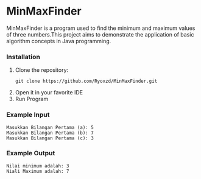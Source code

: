 # MinMaxFinder
MinMaxFinder is a program used to find the minimum and maximum values ​​of three numbers.This project aims to demonstrate the application of basic algorithm concepts in Java programming.
### Installation
1. Clone the repository:
    ```
    git clone https://github.com/Ryoxzd/MinMaxFinder.git
    ```
2. Open it in your favorite IDE
3. Run Program

### Example Input
  ```
  Masukkan Bilangan Pertama (a): 5
  Masukkan Bilangan Pertama (b): 7
  Masukkan Bilangan Pertama (c): 3
  ```
### Example Output
```
Nilai minimum adalah: 3
Niali Maximum adalah: 7
```
